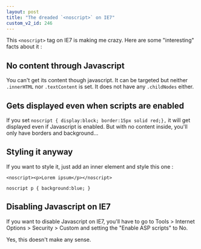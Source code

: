 ```yaml
---
layout: post
title: "The dreaded `<noscript>` on IE7"
custom_v2_id: 246
---
```


This `<noscript>` tag on IE7 is making me crazy. Here are some "interesting"
facts about it :

## No content through Javascript

You can't get its content though javascript. It can be targeted but neither
`.innerHTML` nor `.textContent` is set. It does not have any `.childNodes`
either.

## Gets displayed even when scripts are enabled

If you set `noscript { display:block; border:15px solid red;},` it will get
displayed even if Javascript is enabled. But with no content inside, you'll
only have borders and background...

## Styling it anyway

If you want to style it, just add an inner element and style this one :

    
    <noscript><p>Lorem ipsum</p></noscript>
    
    noscript p { background:blue; }

## Disabling Javascript on IE7

If you want to disable Javascript on IE7, you'll have to go to Tools >
Internet Options > Security > Custom and setting the "Enable ASP scripts" to
No.

Yes, this doesn't make any sense.

  